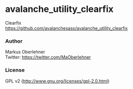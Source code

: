 # avalanche_utility_clearfix
Clearfix  
https://github.com/avalanchesass/avalanche_utility_clearfix

### Author
Markus Oberlehner  
Twitter: https://twitter.com/MaOberlehner

### License
GPL v2 (http://www.gnu.org/licenses/gpl-2.0.html)
